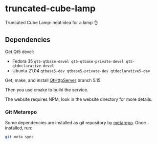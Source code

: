 # truncated-cube-lamp

Truncated Cube Lamp: neat idea for a lamp 👌

## Dependencies

Get Qt5 devel:

- Fedora 35 `qt5-qtbase-devel qt5-qtbase-private-devel qt5-qtdeclarative-devel`
- Ubuntu 21.04 `qtbase5-dev qtbase5-private-dev qtdeclarative5-dev`

Get, make, and install [QtHttpServer](https://code.qt.io/cgit/qt-extensions/qthttpserver.git/)
branch 5.15.

Then you use cmake to build the service.

The website requires NPM, look in the website directory for more details.

### Git Metarepo

Some dependencies are installed as git repository by [metarepo](https://github.com/blejdfist/git-metarepo).
Once installed, run:

```bash
git meta sync
```

